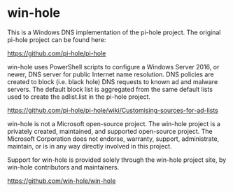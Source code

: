 # win-hole

This is a Windows DNS implementation of the pi-hole project. The original pi-hole project can be found here:

https://github.com/pi-hole/pi-hole

win-hole uses PowerShell scripts to configure a Windows Server 2016, or newer, DNS server for public Internet name resolution. DNS policies are created to block (i.e. black hole) DNS requests to known ad and malware servers. The default block list is aggregated from the same default lists used to create the adlist.list in the pi-hole project.

https://github.com/pi-hole/pi-hole/wiki/Customising-sources-for-ad-lists

win-hole is not a Microsoft open-source project. The win-hole project is a privately created, maintained, and supported open-source project. The Microsoft Corporation does not endorse, warranty, support, administrate, maintain, or is in any way directly involved in this project.

Support for win-hole is provided solely through the win-hole project site, by win-hole contributors and maintainers.

https://github.com/win-hole/win-hole
